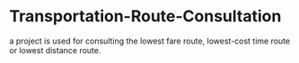 # Transportation-Route-Consultation
a project is used for consulting the lowest fare route, lowest-cost time route or lowest distance route.
